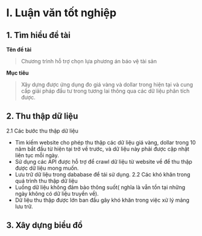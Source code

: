 # I. Luận văn tốt nghiệp
## 1. Tìm hiểu đề tài
__Tên đề tài__
> Chương trình hỗ trợ chọn lựa phương án báo vệ tài sản

__Mục tiêu__
> Xây dựng được ứng dụng đo giá vàng và dollar trong hiện tại và cung cấp giải pháp đầu tư trong tương lai thông qua các dữ liệu phân tích được.
## 2. Thu thập dữ liệu
2.1 Các bước thu thập dữ liệu
* Tìm kiếm website cho phép thu thập các dữ liệu giá vàng, dollar trong 10 năm bắt đầu từ hiện tại trở về trước, và dữ liệu này phải được cập nhật liên tục mỗi ngày.
* Sử dụng các API được hỗ trợ để crawl dữ liệu từ website về để thu thập được dữ liệu mong muốn.
* Lưu trữ dữ liệu trong dababase để tái sử dụng.
2.2 Các khó khăn trong quá trình thu thập dữ liệu
* Luồng dữ liệu không đảm bảo thông suốt( nghĩa là vẫn tồn tại những ngày không có dữ liệu truyền về).
* Dữ liệu thu thập được lớn ban đầu gây khó khăn trong việc xử lý mảng lưu trữ.
## 3. Xây dựng biểu đồ
